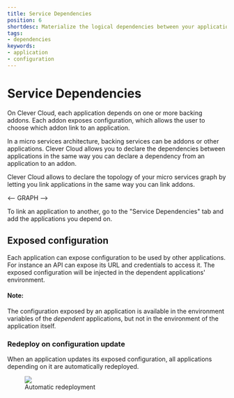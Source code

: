 ```yaml
---
title: Service Dependencies
position: 6
shortdesc: Materialize the logical dependencies between your applications with service dependencies
tags:
- dependencies
keywords:
- application
- configuration
---
```


# Service Dependencies

On Clever Cloud, each application depends on one or more backing addons. Each
addon exposes configuration, which allows the user to choose which addon link
to an application.

In a micro services architecture, backing services can be addons or other
applications. Clever Cloud allows you to declare the dependencies between
applications in the same way you can declare a dependency from an application
to an addon.

Clever Cloud allows to declare the topology of your micro services graph by
letting you link applications in the same way you can link addons.

<-- GRAPH -->

To link an application to another, go to the "Service Dependencies" tab and
add the applications you depend on.

## Exposed configuration

Each application can expose configuration to be used by other applications.
For instance an API can expose its URL and credentials to access it. The
exposed configuration will be injected in the dependent applications'
environment.

<div class="panel panel-warning">
  <div class="panel-heading">
     <h4>Note:</h4>
  </div>
  <div class="panel-body">
    The configuration exposed by an application is available in the
    environment variables of the <i>dependent</i> applications, but not in
    the environment of the application itself.
  </div>
</div>

### Redeploy on configuration update

When an application updates its exposed configuration, all applications
depending on it are automatically redeployed.

<figure class="cc-content-img" style="width:355px">
  <a href="doc/assets/images/clever-deps-export.jpg"><img src="/doc/assets/images/clever-deps-export.jpg"></a>
  <figcaption>Automatic redeployment</figcaption>
</figure>

